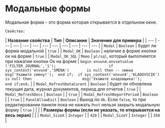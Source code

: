 # Модальные формы

  
Модальная форма - это форма которая открывается в отдельном окне.

`Свойства:`

| **Название свойства** | **Тип** | **Описание**  | **Значение для примера**  |
| --- | --- | --- | --- | --- | --- | --- | --- | --- | --- | --- |
| `Modal` | `Boolean` | будет ли форма модальной | `true` |
| `Modal_OK` | `Boolean` | наличие в форме кнопки ок на форме | `true` |
| `Modal_OK_SQL` | `Memo` | `pl/sql`, который выполняется при нажатии кнопки Ок на форме | `begin envun4.envsetvalue ('FILTER_JOURNAL','1');                        if sys_context('envun4','SMENA')        is null then -- смена           msg('Укажите смену!');  end if;  if sys_context('envun4','KLADOVSCIK') is null then                       msg('Укажите кладовщика!');      end if;end;` |
| `Modal_RefreshDataCurent` | `Boolean` | будет ли обновлена текущая дата, журнал документов, период для отчетов  | `true` |
| `Modal_RefreshDocs` | `Boolean` |  | `true` |
| `Modal_RefreshReportPeriod` | `Boolean` |  | `true` |
| `PanelAllowExit` | `Boolean` | Выход по `Ok`. Если `false`, то при редактировании панели пока не нажать `Post` нельзя закрыть модальную форму  | `true` |
|  |  | **Размеры формы \(если не указать, то открывается на весь экран\)** |  |
| `Modal_SizeX` | `Integer` |  | `420` |
| `Modal_SizeY` | `Integer` |  | `350` |

